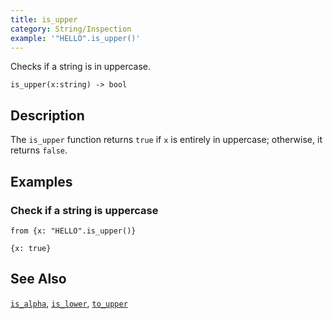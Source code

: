 ```yaml
---
title: is_upper
category: String/Inspection
example: '"HELLO".is_upper()'
---
```


Checks if a string is in uppercase.

```tql
is_upper(x:string) -> bool
```

## Description

The `is_upper` function returns `true` if `x` is entirely in uppercase; otherwise, it returns `false`.

## Examples

### Check if a string is uppercase

```tql
from {x: "HELLO".is_upper()}
```

```tql
{x: true}
```

## See Also

[`is_alpha`](/reference/functions/is_alpha),
[`is_lower`](/reference/functions/is_lower),
[`to_upper`](/reference/functions/to_upper)
